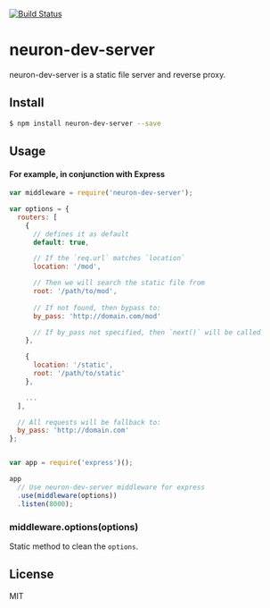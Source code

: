 [![Build Status](https://travis-ci.org/neuron-js/neuron-dev-server.svg?branch=master)](https://travis-ci.org/neuron-js/neuron-dev-server)

<!-- [![NPM version](https://badge.fury.io/js/neuron-dev-server.svg)](http://badge.fury.io/js/neuron-dev-server)
[![npm module downloads per month](http://img.shields.io/npm/dm/neuron-dev-server.svg)](https://www.npmjs.org/package/neuron-dev-server)
[![Dependency Status](https://david-dm.org/neuron-js/neuron-dev-server.svg)](https://david-dm.org/neuron-js/neuron-dev-server) -->

# neuron-dev-server

neuron-dev-server is a static file server and reverse proxy.

## Install

```sh
$ npm install neuron-dev-server --save
```

## Usage

#### For example, in conjunction with Express

```js
var middleware = require('neuron-dev-server');

var options = {
  routers: [
    {
      // defines it as default
      default: true,

      // If the `req.url` matches `location`
      location: '/mod',

      // Then we will search the static file from
      root: '/path/to/mod',
      
      // If not found, then bypass to:
      by_pass: 'http://domain.com/mod'

      // If by_pass not specified, then `next()` will be called
    },

    {
      location: '/static',
      root: '/path/to/static'
    },

    ...
  ],

  // All requests will be fallback to:
  by_pass: 'http://domain.com'
};


var app = require('express')();

app
  // Use neuron-dev-server middleware for express
  .use(middleware(options))
  .listen(8000);
```

### middleware.options(options)

Static method to clean the `options`.

## License

MIT
